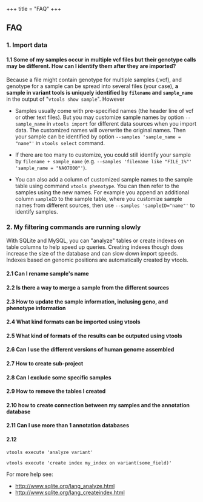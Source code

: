 +++
title = "FAQ"
+++

## FAQ

### 1. Import data

#### 1.1 Some of my samples occur in multiple vcf files but their genotype calls may be different. How can I identify them after they are imported?

Because a file might contain genotype for multiple samples (.vcf), and genotype for a sample can be spread into several files (your case), **a sample in variant tools is uniquely identified by `filename` and `sample_name`** in the output of "`vtools show sample`". However 



*   Samples usually come with pre-specified names (the header line of vcf or other text files). But you may customize sample names by option `--sample_name` in `vtools import` for different data sources when you import data. The customized names will overwrite the original names. Then your sample can be identified by option `--samples 'sample_name = "name"'` in `vtools select` command. 

*   If there are too many to customize, you could still identify your sample by `filename + sample_name` (e.g. `--samples 'filename like "FILE_1%"' 'sample_name = "NA07000"'`). 

*   You can also add a column of customized sample names to the sample table using command `vtools phenotype`. You can then refer to the samples using the new names. For example you append an additional column `sampleID` to the sample table, where you customize sample names from different sources, then use `--samples 'sampleID="name"'` to identify samples. 



### 2. My filtering commands are running slowly

With SQLite and MySQL, you can "analyze" tables or create indexes on table columns to help speed up queries. Creating indexes though does increase the size of the database and can slow down import speeds. Indexes based on genomic positions are automatically created by vtools. 



#### 2.1 Can I rename sample's name

#### 2.2 Is there a way to merge a sample from the different sources

#### 2.3 How to update the sample information, inclusing geno, and phenotype information

#### 2.4 What kind formats can be imported using vtools

#### 2.5 What kind of formats of the results can be outputed using vtools

#### 2.6 Can I use the different versions of human genome assembled

#### 2.7 How to create sub-project

#### 2.8 Can I exclude some specific samples

#### 2.9 How to remove the tables I created 

#### 2.10 how to create connection between my samples and the annotation database

#### 2.11 Can I use more than 1 annotation databases

#### 2.12

`vtools execute 'analyze variant'` 

`vtools execute 'create index my_index on variant(some_field)'` 

For more help see: 

*   <http://www.sqlite.org/lang_analyze.html> 
*   <http://www.sqlite.org/lang_createindex.html>